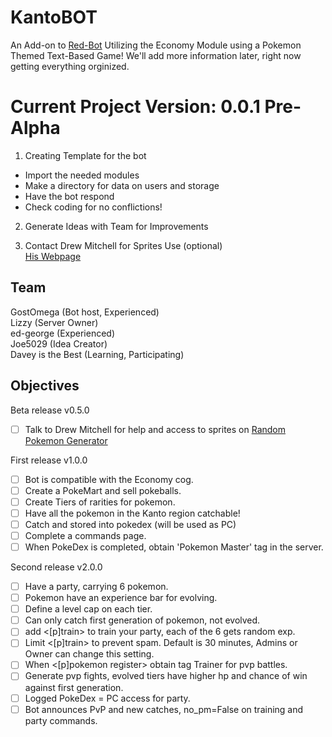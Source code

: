 # KantoBOT
An Add-on to [Red-Bot](https://github.com/GostOmega/Red-DiscordBot) Utilizing the Economy Module using a Pokemon Themed Text-Based Game!
We'll add more information later, right now getting everything orginized.

# Current Project Version: 0.0.1 Pre-Alpha
1. Creating Template for the bot
  * Import the needed modules
  * Make a directory for data on users and storage
  * Have the bot respond
  * Check coding for no conflictions!

2. Generate Ideas with Team for Improvements

3. Contact Drew Mitchell for Sprites Use (optional)  
[His Webpage](http://randompokemon.com/)

## Team
GostOmega (Bot host, Experienced)  
Lizzy (Server Owner)  
ed-george (Experienced)  
Joe5029 (Idea Creator)  
Davey is the Best (Learning, Participating)

## Objectives

Beta release v0.5.0  
- [ ] Talk to Drew Mitchell for help and access to sprites on [Random Pokemon Generator](http://randompokemon.com/)

First release v1.0.0  
- [ ] Bot is compatible with the Economy cog.  
- [ ] Create a PokeMart and sell pokeballs.  
- [ ] Create Tiers of rarities for pokemon.  
- [ ] Have all the pokemon in the Kanto region catchable!  
- [ ] Catch and stored into pokedex (will be used as PC)  
- [ ] Complete a commands page.  
- [ ] When PokeDex is completed, obtain 'Pokemon Master' tag in the server.  

Second release v2.0.0  
- [ ] Have a party, carrying 6 pokemon.  
- [ ] Pokemon have an experience bar for evolving.  
- [ ] Define a level cap on each tier.  
- [ ] Can only catch first generation of pokemon, not evolved.  
- [ ] add <[p]train> to train your party, each of the 6 gets random exp.  
- [ ] Limit <[p]train> to prevent spam. Default is 30 minutes, Admins or Owner can change this setting.  
- [ ] When <[p]pokemon register> obtain tag Trainer for pvp battles.  
- [ ] Generate pvp fights, evolved tiers have higher hp and chance of win against first generation.  
- [ ] Logged PokeDex = PC access for party.  
- [ ] Bot announces PvP and new catches, no_pm=False on training and party commands.
